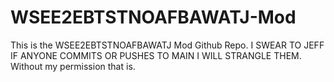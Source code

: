 # WSEE2EBTSTNOAFBAWATJ-Mod
This is the WSEE2EBTSTNOAFBAWATJ Mod Github Repo. I SWEAR TO JEFF IF ANYONE COMMITS OR PUSHES TO MAIN I WILL STRANGLE THEM. Without my permission that is.
